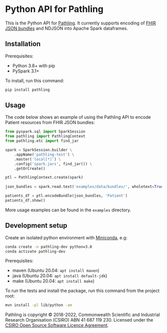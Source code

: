 Python API for Pathling
=======================

This is the Python API for [Pathling](https://pathling.csiro.au). It currently
supports encoding of [FHIR JSON bundles](https://hl7.org/fhir/R4/bundle.html)
and NDJSON into Apache Spark dataframes.

## Installation

Prerequisites:

- Python 3.8+ with pip
- PySpark 3.1+

To install, run this command:

```bash
pip install pathling  
```

## Usage

The code below shows an example of using the Pathling API to encode Patient
resources from FHIR JSON bundles:

```python
from pyspark.sql import SparkSession
from pathling import PathlingContext
from pathling.etc import find_jar

spark = SparkSession.builder \
    .appName('pathling-test') \
    .master('local[*]') \
    .config('spark.jars', find_jar()) \
    .getOrCreate()

ptl = PathlingContext.create(spark)
        
json_bundles = spark.read.text('examples/data/bundles/', wholetext=True)

patients_df = ptl.encodeBundle(json_bundles, 'Patient')
patients_df.show()
```

More usage examples can be found in the `examples` directory.

## Development setup

Create an isolated python environment with
[Miniconda](https://docs.conda.io/en/latest/miniconda.html), e.g:

```bash
conda create -n pathling-dev python=3.8
conda activate pathling-dev
```

Prerequisites:

- maven (Ubuntu 20.04: `apt install maven`)
- java (Ubuntu 20.04: `apt install default-jdk`)
- make (Ubuntu 20.04: `apt install make`)

To run the tests and install the package, run this command from the project
root:

```bash
mvn install -pl lib/python -am
```

Pathling is copyright © 2018-2022, Commonwealth Scientific and Industrial
Research Organisation
(CSIRO) ABN 41 687 119 230. Licensed under
the [CSIRO Open Source Software Licence Agreement](./LICENSE.md).
